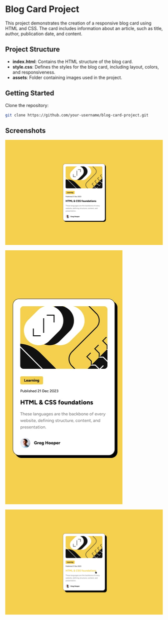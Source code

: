 # Blog Card Project

This project demonstrates the creation of a responsive blog card using HTML and CSS. The card includes information about an article, such as title, author, publication date, and content.

## Project Structure

- **index.html**: Contains the HTML structure of the blog card.
- **style.css**: Defines the styles for the blog card, including layout, colors, and responsiveness.
- **assets**: Folder containing images used in the project.

## Getting Started

 Clone the repository:

   ```bash
   git clone https://github.com/your-username/blog-card-project.git
```
## Screenshots

![Alt Text](desktop-design.jpg)

![Alt Text](mobile-design.jpg)

![Alt Text](active-states.jpg)


